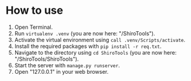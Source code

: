 # How to use

1. Open Terminal.
2. Run `virtualenv .venv` (you are now here: "/ShiroTools").
3. Activate the virtual environment using `call .venv/Scripts/activate`.
4. Install the required packages with `pip install -r req.txt`.
5. Navigate to the directory using `cd ShiroTools` (you are now here: "/ShiroTools/ShiroTools").
6. Start the server with `manage.py runserver`.
7. Open "127.0.0.1" in your web browser.

